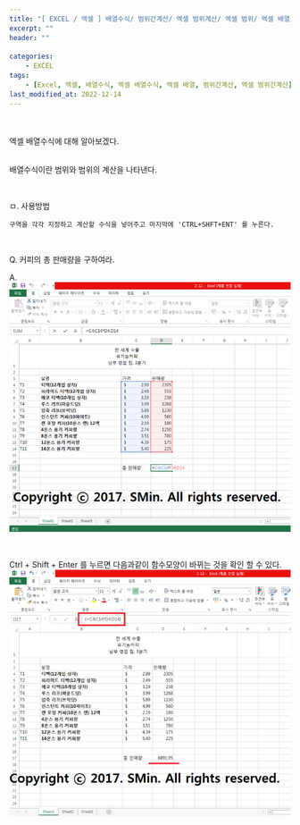 ```yaml
---
title: "[ EXCEL / 엑셀 ] 배열수식/ 범위간계산/ 엑셀 범위계산/ 엑셀 범위/ 엑셀 배열/ 엑셀 배열수식/"
excerpt: ""
header: ""

categories:
    - EXCEL
tags:
    - [Excel, 엑셀, 배열수식, 엑셀 배열수식, 엑셀 배열, 범위간계산, 엑셀 범위간계산]
last_modified_at: 2022-12-14
---
```


<br><br>
엑셀 배열수식에 대해 알아보겠다.
<br><br>

배열수식이란 범위와 범위의 계산을 나타낸다.

<br>

ㅁ. 사용방법
```
구역을 각각 지정하고 계산할 수식을 넣어주고 마지막에 'CTRL+SHFT+ENT' 를 누른다.
```

<br>

Q. 커피의 총 판매량을 구하여라.

A.
![](/upload/excel/15_array/00.png)

<br>

Ctrl + Shift + Enter 를 누르면 다음과같이 함수모양이 바뀌는 것을 확인 할 수 있다.
![](/upload/excel/15_array/01.png)
